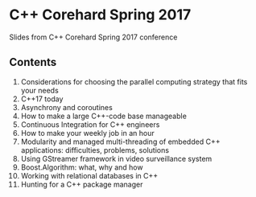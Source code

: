 # C++ Corehard Spring 2017

Slides from C++ Corehard Spring 2017 conference

## Contents

1. Considerations for choosing the parallel computing strategy that fits your needs
2. C++17 today
3. Asynchrony and coroutines
4. How to make a large C++-code base manageable
5. Continuous Integration for C++ engineers
6. How to make your weekly job in an hour
7. Modularity and managed multi-threading of embedded C++ applications: difficulties, problems, solutions
8. Using GStreamer framework in video surveillance system
9. Boost.Algorithm: what, why and how
10. Working with relational databases in C++
11. Hunting for a C++ package manager
